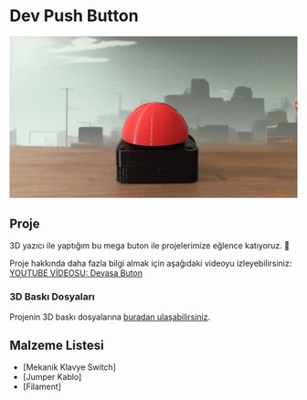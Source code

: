 # Dev Push Button

![Mario Projesi Thumbnail](img/tb.png)

## Proje
3D yazıcı ile yaptığım bu mega buton ile projelerimize eğlence katıyoruz. 🌟

Proje hakkında daha fazla bilgi almak için aşağıdaki videoyu izleyebilirsiniz:
[YOUTUBE VİDEOSU: Devasa Buton](https://www.youtube.com/watch?v=1FV1k7at37U)

### 3D Baskı Dosyaları
Projenin 3D baskı dosyalarına [buradan ulaşabilirsiniz](https://www.thingiverse.com/thing:1406545).

## Malzeme Listesi

- [Mekanik Klavye Switch]
- [Jumper Kablo]
- [Filament]
